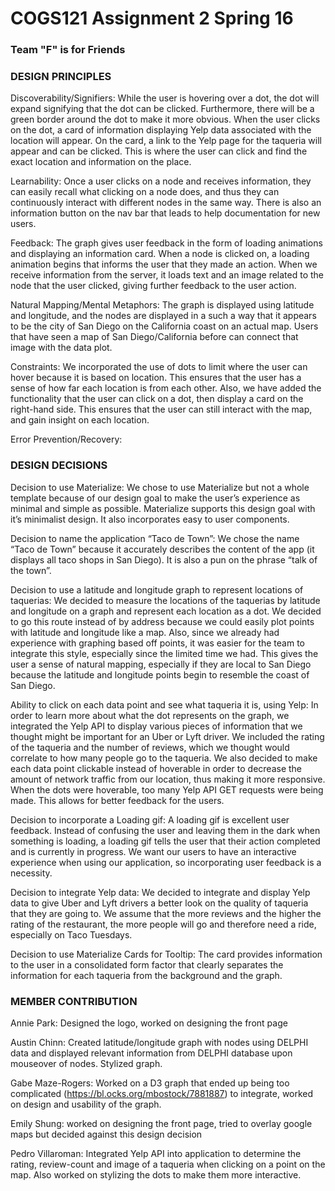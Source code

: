 # COGS121 Assignment 2 Spring 16
### Team "F" is for Friends

### DESIGN PRINCIPLES

Discoverability/Signifiers:
While the user is hovering over a dot, the dot will expand signifying that the dot can be clicked. Furthermore, there will be a green border around the dot to make it more obvious. 
When the user clicks on the dot, a card of information displaying Yelp data associated with the location will appear. On the card, a link to the Yelp page for the taqueria will appear and can be clicked. This is where the user can click and find the exact location and information on the place.

Learnability:
Once a user clicks on a node and receives information, they can easily recall what clicking on a node does, and thus they can continuously interact with different nodes in the same way. There is also an information button on the nav bar that leads to help documentation for new users. 

Feedback:
	The graph gives user feedback in the form of loading animations and displaying an information card. When a node is clicked on, a loading animation begins that informs the user that they made an action. When we receive information from the server, it loads text and an image related to the node that the user clicked, giving further feedback to the user action.

Natural Mapping/Mental Metaphors:
The graph is displayed using latitude and longitude, and the nodes are displayed in a such a way that it appears to be the city of San Diego on the California coast on an actual map. Users that have seen a map of San Diego/California before can connect that image with the data plot.

Constraints:
We incorporated the use of dots to limit where the user can hover because it is based on location. This ensures that the user has a sense of how far each location is from each other. Also, we have added the functionality that the user can click on a dot, then display a card on the right-hand side. This ensures that the user can still interact with the map, and gain insight on each location.

Error Prevention/Recovery:

### DESIGN DECISIONS

Decision to use Materialize:
We chose to use Materialize but not a whole template because of our design goal to make the user’s experience as minimal and simple as possible. Materialize supports this design goal with it’s minimalist design. It also incorporates easy to user components. 

Decision to name the application “Taco de Town”:
We chose the name “Taco de Town” because it accurately describes the content of the app (it displays all taco shops in San Diego). It is also a pun on the phrase “talk of the town”.

Decision to use a latitude and longitude graph to represent locations of taquerias:
We decided to measure the locations of the taquerias by latitude and longitude on a graph and represent each location as a dot. We decided to go this route instead of by address because we could easily plot points with latitude and longitude like a map. Also, since we already had experience with graphing based off points, it was easier for the team to integrate this style, especially since the limited time we had. This gives the user a sense of natural mapping, especially if they are local to San Diego because the latitude and longitude points begin to resemble the coast of San Diego.

Ability to click on each data point and see what taqueria it is, using Yelp:
In order to learn more about what the dot represents on the graph, we integrated the Yelp API to display various pieces of information that we thought might be important for an Uber or Lyft driver. We included the rating of the taqueria and the number of reviews, which we thought would correlate to how many people go to the taqueria. We also decided to make each data point clickable instead of hoverable in order to decrease the amount of network traffic from our location, thus making it more responsive. When the dots were hoverable, too many Yelp API GET requests were being made. This allows for better feedback for the users.

Decision to incorporate a Loading gif:
A loading gif is excellent user feedback. Instead of confusing the user and leaving them in the dark when something is loading, a loading gif tells the user that their action completed and is currently in progress. We want our users to have an interactive experience when using our application, so incorporating user feedback is a necessity. 

Decision to integrate Yelp data:
We decided to integrate and display Yelp data to give Uber and Lyft drivers a better look on the quality of taqueria that they are going to. We assume that the more reviews and the higher the rating of the restaurant, the more people will go and therefore need a ride, especially on Taco Tuesdays.

Decision to use Materialize Cards for Tooltip:
The card provides information to the user in a consolidated form factor that clearly separates the information for each taqueria from the background and the graph. 

### MEMBER CONTRIBUTION

Annie Park: Designed the logo, worked on designing the front page

Austin Chinn: Created latitude/longitude graph with nodes using DELPHI data and displayed relevant information from DELPHI database upon mouseover of nodes. Stylized graph.

Gabe Maze-Rogers: Worked on a D3 graph that ended up being too complicated (https://bl.ocks.org/mbostock/7881887) to integrate, worked on design and usability of the graph. 

Emily Shung: worked on designing the front page, tried to overlay google maps but decided against this design decision

Pedro Villaroman: Integrated Yelp API into application to determine the rating, review-count and image of a taqueria when clicking on a point on the map. Also worked on stylizing the dots to make them more interactive.

